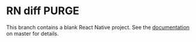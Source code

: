 # RN diff PURGE

This branch contains a blank React Native project.
See the [documentation](https://github.com/pvinis/rn-diff-purge/blob/master/README.md) on master for details.